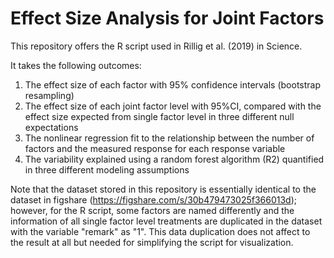 # Effect Size Analysis for Joint Factors

This repository offers the R script used in Rillig et al. (2019) in Science.

It takes the following outcomes:
1) The effect size of each factor with 95% confidence intervals (bootstrap resampling)
2) The effect size of each joint factor level with 95%CI, compared with the effect size expected from single factor level in three different null expectations
3) The nonlinear regression fit to the relationship between the number of factors and the measured response for each response variable
4) The variability explained using a random forest algorithm (R2) quantified in three different modeling assumptions


Note that the dataset stored in this repository is essentially identical to the dataset in figshare (https://figshare.com/s/30b479473025f366013d); however, for the R script, some factors are named differently and the information of all single factor level treatments are duplicated in the dataset with the variable "remark" as "1". This data duplication does not affect to the result at all but needed for simplifying the script for visualization.
